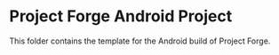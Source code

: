 <!--- Content managed by Project Forge, see [projectforge.md] for details. -->
# Project Forge Android Project

This folder contains the template for the Android build of Project Forge.
